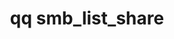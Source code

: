 ---
category: smb
command: smb_list_share
keywords: qq, qq_cli, smb_list_share
optional_options:
- alternate: []
  help: ID of share to list.
  name: --id
  required: false
- alternate: []
  help: Name of share to list.
  name: --name
  required: false
- alternate: []
  help: ID of the tenant to get the share from. Only used if using the --name argument.
  name: --tenant-id
  required: false
- alternate: []
  help: Print the raw JSON response.
  name: --json
  required: false
permalink: /qq-cli-command-guide/smb/smb_list_share.html
positional_options: []
sidebar: qq_cli_command_reference_sidebar
summary: This section explains how to use the <code>qq smb_list_share</code> command.
synopsis: List a share
title: qq smb_list_share
usage: qq smb_list_share [-h] (--id ID | --name NAME) [--tenant-id TENANT_ID] [--json]
zendesk_source: qq CLI Command Guide

---
